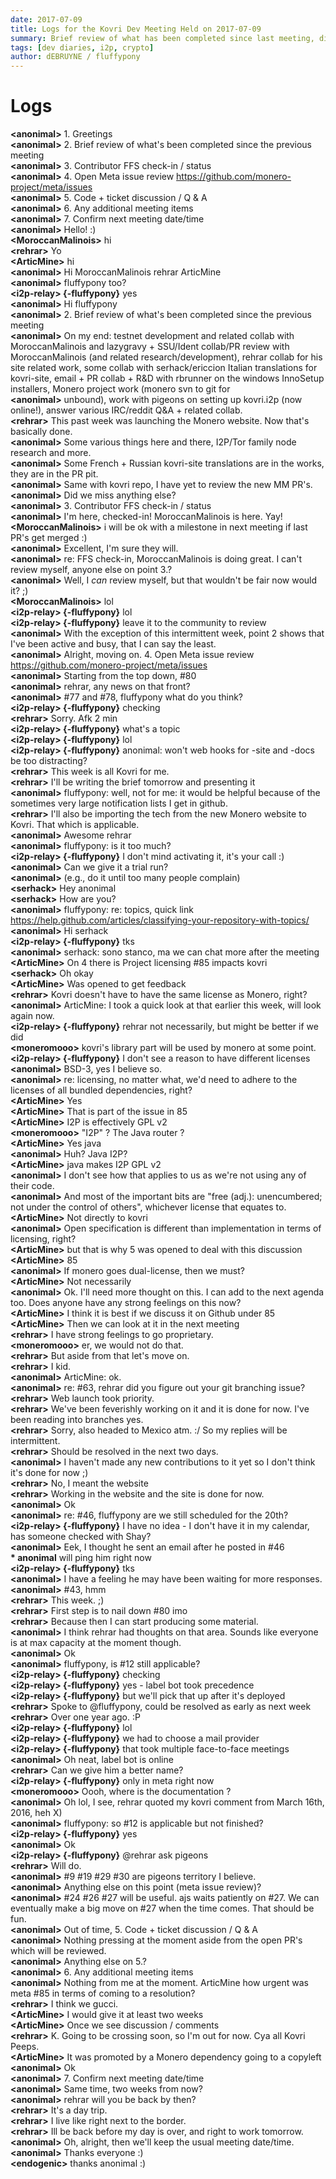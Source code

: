 ```yaml
---
date: 2017-07-09
title: Logs for the Kovri Dev Meeting Held on 2017-07-09
summary: Brief review of what has been completed since last meeting, discussion of meta issues, and code & open tickets discussion
tags: [dev diaries, i2p, crypto]
author: dEBRUYNE / fluffypony
---
```


# Logs  

**\<anonimal>** 1. Greetings  
**\<anonimal>** 2. Brief review of what's been completed since the previous meeting  
**\<anonimal>** 3. Contributor FFS check-in / status  
**\<anonimal>** 4. Open Meta issue review https://github.com/monero-project/meta/issues  
**\<anonimal>** 5. Code + ticket discussion / Q & A  
**\<anonimal>** 6. Any additional meeting items  
**\<anonimal>** 7. Confirm next meeting date/time  
**\<anonimal>** Hello! :)  
**\<MoroccanMalinois>** hi  
**\<rehrar>** Yo  
**\<ArticMine>** hi  
**\<anonimal>** Hi MoroccanMalinois rehrar ArticMine  
**\<anonimal>** fluffypony too?  
**\<i2p-relay> {-fluffypony}** yes  
**\<anonimal>** Hi fluffypony  
**\<anonimal>** 2. Brief review of what's been completed since the previous meeting  
**\<anonimal>** On my end: testnet development and related collab with MoroccanMalinois and lazygravy + SSU/Ident collab/PR review with MoroccanMalinois (and related research/development), rehrar collab for his site related work, some collab with serhack/ericcion Italian translations for kovri-site, email + PR collab + R&D with rbrunner on the windows InnoSetup installers, Monero project work (monero svn to git for  
**\<anonimal>** unbound), work with pigeons on setting up kovri.i2p (now online!), answer various IRC/reddit Q&A + related collab.  
**\<rehrar>** This past week was launching the Monero website. Now that's basically done.  
**\<anonimal>** Some various things here and there, I2P/Tor family node research and more.  
**\<anonimal>** Some French + Russian kovri-site translations are in the works, they are in the PR pit.  
**\<anonimal>** Same with kovri repo, I have yet to review the new MM PR's.  
**\<anonimal>** Did we miss anything else?  
**\<anonimal>** 3. Contributor FFS check-in / status  
**\<anonimal>** I'm here, checked-in! MoroccanMalinois is here. Yay!  
**\<MoroccanMalinois>** i will be ok with a milestone in next meeting if last PR's get merged :)  
**\<anonimal>** Excellent, I'm sure they will.  
**\<anonimal>** re: FFS check-in, MoroccanMalinois is doing great. I can't review myself, anyone else on point 3.?  
**\<anonimal>** Well, I *can* review myself, but that wouldn't be fair now would it? ;)  
**\<MoroccanMalinois>** lol  
**\<i2p-relay> {-fluffypony}** lol  
**\<i2p-relay> {-fluffypony}** leave it to the community to review  
**\<anonimal>** With the exception of this intermittent week, point 2 shows that I've been active and busy, that I can say the least.  
**\<anonimal>** Alright, moving on. 4. Open Meta issue review https://github.com/monero-project/meta/issues  
**\<anonimal>** Starting from the top down, #80  
**\<anonimal>** rehrar, any news on that front?  
**\<anonimal>** #77 and #78, fluffypony what do you think?  
**\<i2p-relay> {-fluffypony}** checking  
**\<rehrar>** Sorry. Afk 2 min  
**\<i2p-relay> {-fluffypony}** what's a topic  
**\<i2p-relay> {-fluffypony}** lol  
**\<i2p-relay> {-fluffypony}** anonimal: won't web hooks for -site and -docs be too distracting?  
**\<rehrar>** This week is all Kovri for me.  
**\<rehrar>** I'll be writing the brief tomorrow and presenting it  
**\<anonimal>** fluffypony: well, not for me: it would be helpful because of the sometimes very large notification lists I get in github.  
**\<rehrar>** I'll also be importing the tech from the new Monero website to Kovri. That which is applicable.  
**\<anonimal>** Awesome rehrar  
**\<anonimal>** fluffypony: is it too much?  
**\<i2p-relay> {-fluffypony}** I don't mind activating it, it's your call :)  
**\<anonimal>** Can we give it a trial run?  
**\<anonimal>** (e.g., do it until too many people complain)  
**\<serhack>** Hey anonimal  
**\<serhack>** How are you?  
**\<anonimal>** fluffypony: re: topics, quick link https://help.github.com/articles/classifying-your-repository-with-topics/  
**\<anonimal>** Hi serhack  
**\<i2p-relay> {-fluffypony}** tks  
**\<anonimal>** serhack: sono stanco, ma we can chat more after the meeting  
**\<ArticMine>** On 4 there is Project licensing #85 impacts kovri  
**\<serhack>** Oh okay  
**\<ArticMine>** Was opened to get feedback  
**\<rehrar>** Kovri doesn't have to have the same license as Monero, right?  
**\<anonimal>** ArticMine: I took a quick look at that earlier this week, will look again now.  
**\<i2p-relay> {-fluffypony}** rehrar not necessarily, but might be better if we did  
**\<moneromooo>** kovri's library part will be used by monero at some point.  
**\<i2p-relay> {-fluffypony}** I don't see a reason to have different licenses  
**\<anonimal>** BSD-3, yes I believe so.  
**\<anonimal>** re: licensing, no matter what, we'd need to adhere to the licenses of all bundled dependencies, right?  
**\<ArticMine>** Yes  
**\<ArticMine>** That is part of the issue in 85  
**\<ArticMine>** I2P is effectively GPL v2  
**\<moneromooo>** "I2P" ? The Java router ?  
**\<ArticMine>** Yes java  
**\<anonimal>** Huh? Java I2P?  
**\<ArticMine>** java makes I2P GPL v2  
**\<anonimal>** I don't see how that applies to us as we're not using any of their code.  
**\<anonimal>** And most of the important bits are "free (adj.): unencumbered; not under the control of others", whichever license that equates to.  
**\<ArticMine>** Not directly to kovri  
**\<anonimal>** Open specification is different than implementation in terms of licensing, right?  
**\<ArticMine>** but that is why 5 was opened to deal with this discussion  
**\<ArticMine>** 85  
**\<anonimal>** If monero goes dual-license, then we must?  
**\<ArticMine>** Not necessarily  
**\<anonimal>** Ok. I'll need more thought on this. I can add to the next agenda too. Does anyone have any strong feelings on this now?  
**\<ArticMine>** I think it is best if we discuss it on Github under 85  
**\<ArticMine>** Then we can look at it in the next meeting  
**\<rehrar>** I have strong feelings to go proprietary.  
**\<moneromooo>** er, we would not do that.  
**\<rehrar>** But aside from that let's move on.  
**\<rehrar>** I kid.  
**\<anonimal>** ArticMine: ok.  
**\<anonimal>** re: #63, rehrar did you figure out your git branching issue?  
**\<rehrar>** Web launch took priority.  
**\<rehrar>** We've been feverishly working on it and it is done for now. I've been reading into branches yes.  
**\<rehrar>** Sorry, also headed to Mexico atm. :/ So my replies will be intermittent.  
**\<rehrar>** Should be resolved in the next two days.  
**\<anonimal>** I haven't made any new contributions to it yet so I don't think it's done for now ;)  
**\<rehrar>** No, I meant the website  
**\<rehrar>** Working in the website and the site is done for now.  
**\<anonimal>** Ok  
**\<anonimal>** re: #46, fluffypony are we still scheduled for the 20th?  
**\<i2p-relay> {-fluffypony}** I have no idea - I don't have it in my calendar, has someone checked with Shay?  
**\<anonimal>** Eek, I thought he sent an email after he posted in #46  
**\* anonimal** will ping him right now  
**\<i2p-relay> {-fluffypony}** tks  
**\<anonimal>** I have a feeling he may have been waiting for more responses.  
**\<anonimal>** #43, hmm  
**\<rehrar>** This week. ;)  
**\<rehrar>** First step is to nail down #80 imo  
**\<rehrar>** Because then I can start producing some material.  
**\<anonimal>** I think rehrar had thoughts on that area. Sounds like everyone is at max capacity at the moment though.  
**\<anonimal>** Ok  
**\<anonimal>** fluffypony, is #12 still applicable?  
**\<i2p-relay> {-fluffypony}** checking  
**\<i2p-relay> {-fluffypony}** yes - label bot took precedence  
**\<i2p-relay> {-fluffypony}** but we'll pick that up after it's deployed  
**\<rehrar>** Spoke to @fluffypony, could be resolved as early as next week  
**\<rehrar>** Over one year ago. :P  
**\<i2p-relay> {-fluffypony}** lol  
**\<i2p-relay> {-fluffypony}** we had to choose a mail provider  
**\<i2p-relay> {-fluffypony}** that took multiple face-to-face meetings  
**\<anonimal>** Oh neat, label bot is online  
**\<rehrar>** Can we give him a better name?  
**\<i2p-relay> {-fluffypony}** only in meta right now  
**\<moneromooo>** Oooh, where is the documentation ?  
**\<anonimal>** Oh lol, I see, rehrar quoted my kovri comment from March 16th, 2016, heh X)  
**\<anonimal>** fluffypony: so #12 is applicable but not finished?  
**\<i2p-relay> {-fluffypony}** yes  
**\<anonimal>** Ok  
**\<i2p-relay> {-fluffypony}** @rehrar ask pigeons  
**\<rehrar>** Will do.  
**\<anonimal>** #9 #19 #29 #30 are pigeons territory I believe.  
**\<anonimal>** Anything else on this point (meta issue review)?  
**\<anonimal>** #24 #26 #27 will be useful. ajs waits patiently on #27. We can eventually make a big move on #27 when the time comes. That should be fun.  
**\<anonimal>** Out of time, 5. Code + ticket discussion / Q & A  
**\<anonimal>** Nothing pressing at the moment aside from the open PR's which will be reviewed.  
**\<anonimal>** Anything else on 5.?  
**\<anonimal>** 6. Any additional meeting items  
**\<anonimal>** Nothing from me at the moment. ArticMine how urgent was meta #85 in terms of coming to a resolution?  
**\<rehrar>** I think we gucci.  
**\<ArticMine>** I would give it at least two weeks  
**\<ArticMine>** Once we see discussion / comments  
**\<rehrar>** K. Going to be crossing soon, so I'm out for now. Cya all Kovri Peeps.  
**\<ArticMine>** It was promoted by a Monero dependency going to a copyleft  
**\<anonimal>** Ok  
**\<anonimal>** 7. Confirm next meeting date/time  
**\<anonimal>** Same time, two weeks from now?  
**\<anonimal>** rehrar will you be back by then?  
**\<rehrar>** It's a day trip.  
**\<rehrar>** I live like right next to the border.  
**\<rehrar>** Ill be back before my day is over, and right to work tomorrow.  
**\<anonimal>** Oh, alright, then we'll keep the usual meeting date/time.  
**\<anonimal>** Thanks everyone :)  
**\<endogenic>** thanks anonimal :)  